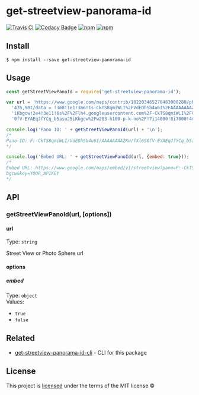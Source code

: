 # get-streetview-panorama-id
[![Travis CI](https://api.travis-ci.org/dorianneto/get-streetview-panorama-id.svg)](https://travis-ci.org/dorianneto/get-streetview-panorama-id)
[![Codacy Badge](https://api.codacy.com/project/badge/Grade/6d538f6fe98340558a7b3cecf5a2a3a0)](https://www.codacy.com/app/doriansampaioneto/get-streetview-panorama-id?utm_source=github.com&amp;utm_medium=referral&amp;utm_content=dorianneto/get-streetview-panorama-id&amp;utm_campaign=Badge_Grade)
[![npm](https://img.shields.io/npm/v/get-streetview-panorama-id.svg?maxAge=2592000)](https://www.npmjs.com/package/get-streetview-panorama-id)
[![npm](https://img.shields.io/npm/dt/get-streetview-panorama-id.svg?maxAge=2592000)](https://www.npmjs.com/package/get-streetview-panorama-id)

## Install
```
$ npm install --save get-streetview-panorama-id
```

## Usage
```js
const getStreetViewPanoId = require('get-streetview-panorama-id');

var url = 'https://www.google.com/maps/contrib/102203465270483008280/photos/@-43.6982751,170.0969594,3a,75y,30.' +
  '47h,90t/data = !3m8!1e1!3m6!1s-CkTS8qmiWLI%2FVdEDhSb4u6I%2FAAAAAAAAZKw%2FfXl6S0fV-EYAEqJfYCq_b5asuJ5' +
  'iKbgcw!2e4!3e11!6s%2F%2Flh4.googleusercontent.com%2F-CkTS8qmiWLI%2FVdEDhSb4u6I%2FAAAAAAAAZKw%2FfXl6S' +
  '0fV-EYAEqJfYCq_b5asuJ5iKbgcw%2Fw203-h100-p-k-no%2F!7i14000!8i7000!4m3!8m2!3m1!1e1!6m1!1e1';

console.log('Pano ID: ' + getStreetViewPanoId(url) + '\n');
/*
Pano ID: F:-CkTS8qmiWLI/VdEDhSb4u6I/AAAAAAAAZKw/fXl6S0fV-EYAEqJfYCq_b5asuJ5iKbgcw
*/

console.log('Embed URL: ' + getStreetViewPanoId(url, {embed: true}));
/*
Embed URL: https://www.google.com/maps/embed/v1/streetview?pano=F:-CkTS8qmiWLI/VdEDhSb4u6I/AAAAAAAAZKw/fXl6S0fV-EYAEqJfYCq_b5asuJ5iK
bgcw&key=YOUR_APIKEY
*/
```

## API

### getStreetViewPanoId(url, [options])

#### url

Type: `string`

Street View or Photo Sphere url

#### options

##### embed

Type: `object`<br>
Values:
- `true`
- `false`

## Related

- [get-streetview-panorama-id-cli](https://github.com/dorianneto/get-streetview-panorama-id-cli) - CLI for this package

## License
This project is [licensed](LICENSE.md) under the terms of the MIT license ©
